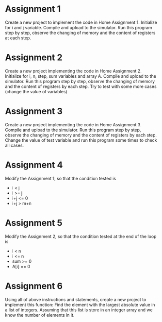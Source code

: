 # Assignment 1
Create a new project to implement the code in Home Assignment 1.
Initialize for i and j variable. Compile and upload to the simulator.
Run this program step by step, observe the changing of memory and the content of registers at each step.
# Assignment 2
Create a new project implementing the code in Home Assignment 2.
Initialize for i, n, step, sum variables and array A.
Compile and upload to the simulator.
Run this program step by step, observe the changing of memory and the content of registers by each step.
Try to test with some more cases (change the value of variables)
# Assignment 3
Create a new project implementing the code in Home Assignment 3.
Compile and upload to the simulator.
Run this program step by step, observe the changing of memory and the content of registers by each step.
Change the value of test variable and run this program some times to check all cases.
# Assignment 4
Modify the Assignment 1, so that the condition tested is
- i < j
- i \>= j
- i+j <= 0
- i+j > m+n
# Assignment 5
Modify the Assignment 2, so that the condition tested at the end of the loop is
- i < n
- i <= n
- sum >= 0
- A[i] == 0
# Assignment 6
Using all of above instructions and statements, create a new project to implement this function:
Find the element with the largest absolute value in a list of integers.
Assuming that this list is store in an integer array and we know the number of elements in it.
